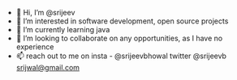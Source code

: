 - 👋 Hi, I’m @srijeev
- 👀 I’m interested in software development, open source projects
- 🌱 I’m currently learning java
- 💞️ I’m looking to collaborate on any opportunities, as I have no experience
- 📫 reach out to me on insta - @srijeevbhowal
twitter @srijeevb
srijwal@gmail.com

<!---
srijeev/srijeev is a ✨ special ✨ repository because its `README.md` (this file) appears on your GitHub profile.
You can click the Preview link to take a look at your changes.
--->
